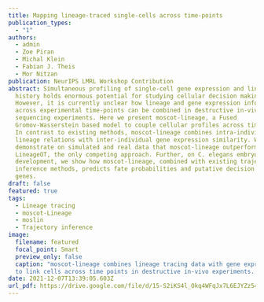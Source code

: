 ```yaml
---
title: Mapping lineage-traced single-cells across time-points
publication_types:
  - "1"
authors:
  - admin
  - Zoe Piran
  - Michal Klein
  - Fabian J. Theis
  - Mor Nitzan
publication: NeurIPS LMRL Workshop Contribution
abstract: Simultaneous profiling of single-cell gene expression and lineage
  history holds enormous potential for studying cellular decision making.
  However, it is currently unclear how lineage and gene expression information
  across experimental time-points can be combined in destructive in-vivo
  sequencing experiments. Here we present moscot-lineage, a Fused
  Gromov-Wasserstein based model to couple cellular profiles across time-points.
  In contrast to existing methods, moscot-lineage combines intra-individual
  lineage relations with inter-individual gene expression similarity. We
  demonstrate on simulated and real data that moscot-lineage outperforms
  LineageOT, the only competing approach. Further, on C. elegans embryonic
  development, we show how moscot-lineage, combined with existing trajectory
  inference methods, predicts fate probabilities and putative decision driver
  genes.
draft: false
featured: true
tags:
  - Lineage tracing
  - moscot-Lineage
  - moslin
  - Trajectory inference
image:
  filename: featured
  focal_point: Smart
  preview_only: false
  caption: "moscot-lineage combines lineage tracing data with gene expression
  to link cells across time points in destructive in-vivo experiments. "
date: 2021-12-07T13:39:05.603Z
url_pdf: https://drive.google.com/file/d/15-S2iKS4l_Okq4WFqJx7L6EJYZz54-Id/view
---
```

